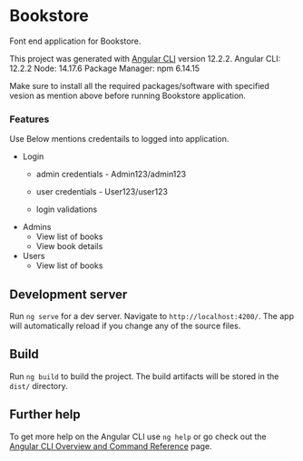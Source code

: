 # Bookstore #
Font end application for Bookstore.

This project was generated with [Angular CLI](https://github.com/angular/angular-cli) version 12.2.2.
Angular CLI: 12.2.2
Node: 14.17.6
Package Manager: npm 6.14.15

Make sure to install all the required packages/software with specified vesion as mention above before running Bookstore application.

### Features ###
Use Below mentions credentails to logged into application. 
* Login 
    * admin credentials - Admin123/admin123
    * user credentials -  User123/user123

    * login validations    
* Admins
    * View list of books
    * View book details
* Users
    * View list of books  
 
## Development server

Run `ng serve` for a dev server. Navigate to `http://localhost:4200/`. The app will automatically reload if you change any of the source files.

## Build

Run `ng build` to build the project. The build artifacts will be stored in the `dist/` directory.

## Further help

To get more help on the Angular CLI use `ng help` or go check out the [Angular CLI Overview and Command Reference](https://angular.io/cli) page.
